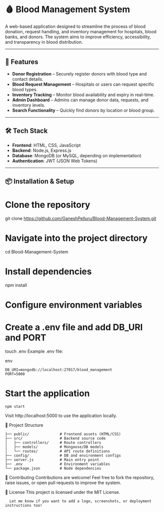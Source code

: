 # 🩸 Blood Management System

A web-based application designed to streamline the process of blood donation, request handling, and inventory management for hospitals, blood banks, and donors. The system aims to improve efficiency, accessibility, and transparency in blood distribution.

---

## 🚀 Features

- **Donor Registration** – Securely register donors with blood type and contact details.
- **Blood Request Management** – Hospitals or users can request specific blood types.
- **Inventory Tracking** – Monitor blood availability and expiry in real-time.
- **Admin Dashboard** – Admins can manage donor data, requests, and inventory levels.
- **Search Functionality** – Quickly find donors by location or blood group.

---

## 🛠️ Tech Stack

- **Frontend**: HTML, CSS, JavaScript  
- **Backend**: Node.js, Express.js  
- **Database**: MongoDB (or MySQL, depending on implementation)  
- **Authentication**: JWT (JSON Web Tokens)

---

## 📦 Installation & Setup


# Clone the repository
git clone https://github.com/GaneshPelluru/Blood-Management-System.git

# Navigate into the project directory
cd Blood-Management-System

# Install dependencies
npm install

# Configure environment variables
# Create a .env file and add DB_URI and PORT
touch .env
Example .env file:

env

    DB_URI=mongodb://localhost:27017/blood_management
    PORT=5000
  
# Start the application
    npm start
  Visit http://localhost:5000 to use the application locally.


📁 Project Structure

    ├── public/              # Frontend assets (HTML/CSS)
    ├── src/                 # Backend source code
    │   ├── controllers/     # Route controllers
    │   ├── models/          # Mongoose/DB models
    │   └── routes/          # API route definitions
    ├── config/              # DB and environment configs
    ├── server.js            # Main entry point
    ├── .env                 # Environment variables
    └── package.json         # Node dependencies

🙌 Contributing
Contributions are welcome! Feel free to fork the repository, raise issues, or open pull requests to improve the system.

📄 License
This project is licensed under the MIT License.

      Let me know if you want to add a logo, screenshots, or deployment instructions too!

